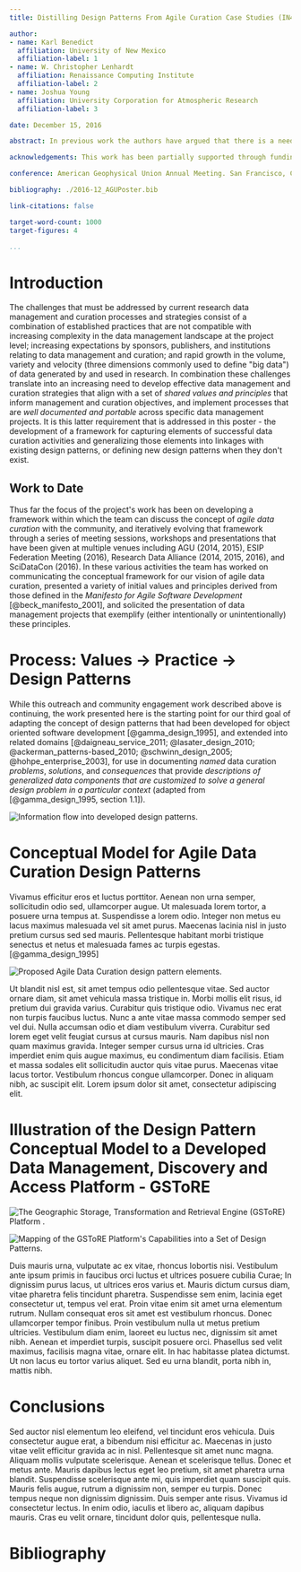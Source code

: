 ```yaml
---
title: Distilling Design Patterns From Agile Curation Case Studies (IN41A-1656)

author:
- name: Karl Benedict
  affiliation: University of New Mexico
  affiliation-label: 1
- name: W. Christopher Lenhardt
  affiliation: Renaissance Computing Institute
  affiliation-label: 2
- name: Joshua Young
  affiliation: University Corporation for Atmospheric Research
  affiliation-label: 3

date: December 15, 2016

abstract: In previous work the authors have argued that there is a need to take a new look at the data management lifecycle. Our core argument is that the data management lifecycle needs to be in essence deconstructed and rebuilt. As part of this process we also argue that much can be gained from applying ideas, concepts, and principles from agile software development methods. To be sure we are not arguing for a rote application of these agile software approaches, however, given various trends related to data and technology, it is imperative to update our thinking about how to approach the data management lifecycle, recognize differing project scales, corresponding variations in structure, and alternative models for solving the problems of scientific data curation. In this paper we will describe what we term agile curation design patterns, borrowing the concept of design patterns from the software world and we will present some initial thoughts on agile curation design patterns as informed by a sample of data curation case studies solicited from participants in agile data curation meeting sessions conducted in 2015-16.

acknowledgements: This work has been partially supported through funding from the National Science Foundation (#IIA-1301346)

conference: American Geophysical Union Annual Meeting. San Francisco, CA. December 12-16, 2016. 

bibliography: ./2016-12_AGUPoster.bib

link-citations: false

target-word-count: 1000
target-figures: 4

...
```


# Introduction

The challenges that must be addressed by current research data management and curation processes and strategies consist of a combination of established practices that are not compatible with increasing complexity in the data management landscape at the project level; increasing expectations by sponsors, publishers, and institutions relating to data management and curation; and rapid growth in the volume, variety and velocity (three dimensions commonly used to define "big data") of data generated by and used in research. In combination these challenges translate into an increasing need to develop effective data management and curation strategies that align with a set of *shared values and principles* that inform management and curation objectives, and implement processes that are *well documented and portable* across specific data management projects. It is this latter requirement that is addressed in this poster - the development of a framework for capturing elements of successful data curation activities and generalizing those elements into linkages with existing design patterns, or defining new design patterns when they don't exist.
 

## Work to Date

Thus far the focus of the project's work has been on developing a framework within which the team can discuss the concept of *agile data curation* with the community, and iteratively evolving that framework through a series of meeting sessions, workshops and presentations that have been given at multiple venues including AGU (2014, 2015), ESIP Federation Meeting (2016), Research Data Alliance (2014, 2015, 2016), and SciDataCon (2016). In these various activities the team has worked on communicating the conceptual framework for our vision of agile data curation, presented a variety of initial values and principles derived from those defined in the *Manifesto for Agile Software Development* [@beck_manifesto_2001], and solicited the presentation of data management projects that exemplify (either intentionally or unintentionally) these principles. 
 

# Process: Values -> Practice -> Design Patterns

While this outreach and community engagement work described above is continuing, the work presented here is the starting point for our third goal of adapting the concept of design patterns that had been developed for object oriented software development [@gamma_design_1995], and extended into related domains [@daigneau_service_2011; @lasater_design_2010; @ackerman_patterns-based_2010; @schwinn_design_2005; @hohpe_enterprise_2003], for use in documenting *named* data curation *problems*, *solutions*, and *consequences* that provide *descriptions of generalized data components that are customized to solve a general design problem in a particular context* (adapted from [@gamma_design_1995, section 1.1]). 
 
![Information flow into developed design patterns.](placeholder.png)




# Conceptual Model for Agile Data Curation Design Patterns

Vivamus efficitur eros et luctus porttitor. Aenean non urna semper, sollicitudin odio sed, ullamcorper augue. Ut malesuada lorem tortor, a posuere urna tempus at. Suspendisse a lorem odio. Integer non metus eu lacus maximus malesuada vel sit amet purus. Maecenas lacinia nisl in justo pretium cursus sed sed mauris. Pellentesque habitant morbi tristique senectus et netus et malesuada fames ac turpis egestas. [@gamma_design_1995]
 
![Proposed *Agile Data Curation* design pattern elements.](placeholder.png)


Ut blandit nisl est, sit amet tempus odio pellentesque vitae. Sed auctor ornare diam, sit amet vehicula massa tristique in. Morbi mollis elit risus, id pretium dui gravida varius. Curabitur quis tristique odio. Vivamus nec erat non turpis faucibus luctus. Nunc a ante vitae massa commodo semper sed vel dui. Nulla accumsan odio et diam vestibulum viverra. Curabitur sed lorem eget velit feugiat cursus at cursus mauris. Nam dapibus nisl non quam maximus gravida. Integer semper cursus urna id ultricies. Cras imperdiet enim quis augue maximus, eu condimentum diam facilisis. Etiam et massa sodales elit sollicitudin auctor quis vitae purus. Maecenas vitae lacus tortor. Vestibulum rhoncus congue ullamcorper. Donec in aliquam nibh, ac suscipit elit. Lorem ipsum dolor sit amet, consectetur adipiscing elit.  

# Illustration of the Design Pattern Conceptual Model to a Developed Data Management, Discovery and Access Platform - GSToRE


 
![The Geographic Storage, Transformation and Retrieval Engine (GSToRE) Platform .](placeholder.png)



![Mapping of the GSToRE Platform's Capabilities into a Set of Design Patterns.](placeholder.png)

Duis mauris urna, vulputate ac ex vitae, rhoncus lobortis nisi. Vestibulum ante ipsum primis in faucibus orci luctus et ultrices posuere cubilia Curae; In dignissim purus lacus, ut ultrices eros varius et. Mauris dictum cursus diam, vitae pharetra felis tincidunt pharetra. Suspendisse sem enim, lacinia eget consectetur ut, tempus vel erat. Proin vitae enim sit amet urna elementum rutrum. Nullam consequat eros sit amet est vestibulum rhoncus. Donec ullamcorper tempor finibus. Proin vestibulum nulla ut metus pretium ultricies. Vestibulum diam enim, laoreet eu luctus nec, dignissim sit amet nibh. Aenean et imperdiet turpis, suscipit posuere orci. Phasellus sed velit maximus, facilisis magna vitae, ornare elit. In hac habitasse platea dictumst. Ut non lacus eu tortor varius aliquet. Sed eu urna blandit, porta nibh in, mattis nibh.

# Conclusions

Sed auctor nisl elementum leo eleifend, vel tincidunt eros vehicula. Duis consectetur augue erat, a bibendum nisi efficitur ac. Maecenas in justo vitae velit efficitur gravida ac in nisl. Pellentesque sit amet nunc magna. Aliquam mollis vulputate scelerisque. Aenean et scelerisque tellus. Donec et metus ante. Mauris dapibus lectus eget leo pretium, sit amet pharetra urna blandit. Suspendisse scelerisque ante mi, quis imperdiet quam suscipit quis. Mauris felis augue, rutrum a dignissim non, semper eu turpis. Donec tempus neque non dignissim dignissim. Duis semper ante risus. Vivamus id consectetur lectus. In enim odio, iaculis et libero ac, aliquam dapibus mauris. Cras eu velit ornare, tincidunt dolor quis, pellentesque nulla.

# Bibliography
&nbsp;

